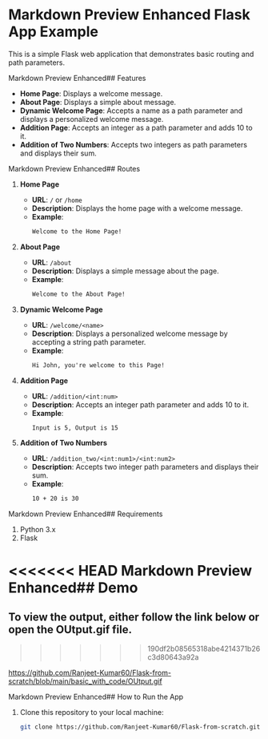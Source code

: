 # Markdown Preview Enhanced Flask App Example

This is a simple Flask web application that demonstrates basic routing and path parameters.

Markdown Preview Enhanced## Features

- **Home Page**: Displays a welcome message.
- **About Page**: Displays a simple about message.
- **Dynamic Welcome Page**: Accepts a name as a path parameter and displays a personalized welcome message.
- **Addition Page**: Accepts an integer as a path parameter and adds 10 to it.
- **Addition of Two Numbers**: Accepts two integers as path parameters and displays their sum.

Markdown Preview Enhanced## Routes

1. **Home Page**
   - **URL**: `/` or `/home`
   - **Description**: Displays the home page with a welcome message.
   - **Example**: 
     ```html
     Welcome to the Home Page!
     ```

2. **About Page**
   - **URL**: `/about`
   - **Description**: Displays a simple message about the page.
   - **Example**: 
     ```html
     Welcome to the About Page!
     ```

3. **Dynamic Welcome Page**
   - **URL**: `/welcome/<name>`
   - **Description**: Displays a personalized welcome message by accepting a string path parameter.
   - **Example**: 
     ```html
     Hi John, you're welcome to this Page!
     ```

4. **Addition Page**
   - **URL**: `/addition/<int:num>`
   - **Description**: Accepts an integer path parameter and adds 10 to it.
   - **Example**: 
     ```html
     Input is 5, Output is 15
     ```

5. **Addition of Two Numbers**
   - **URL**: `/addition_two/<int:num1>/<int:num2>`
   - **Description**: Accepts two integer path parameters and displays their sum.
   - **Example**: 
     ```html
     10 + 20 is 30
     ```

Markdown Preview Enhanced## Requirements

1. Python 3.x
2. Flask

<<<<<<< HEAD
Markdown Preview Enhanced## Demo
=======
## To view the output, either follow the link below or open the OUtput.gif file.
>>>>>>> 190df2b08565318abe4214371b26c3d80643a92a

https://github.com/Ranjeet-Kumar60/Flask-from-scratch/blob/main/basic_with_code/OUtput.gif

Markdown Preview Enhanced## How to Run the App

1. Clone this repository to your local machine:
   ```bash
   git clone https://github.com/Ranjeet-Kumar60/Flask-from-scratch.git

